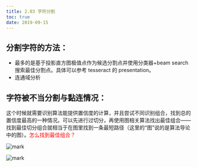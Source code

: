 ```yaml
---
title: 2.03 字符分割
toc: true
date: 2019-09-15
---
```



## 分割字符的方法：

- 最多的是基于投影直方图极值点作为候选分割点并使用分类器+beam search 搜索最佳分割点。具体可以参考 tesseract 的 presentation。
- 连通域分析

## 字符被不当分割与黏连情况：

这个时候就需要识别算法能提供置信度的计算，并且尝试不同识别组合，找到总的置信度最高的一种情况。可以先进行过切分，再使用图相关算法找出最佳组合——找到最佳切分组合就相当于在图里找到一条最短路径（这里的“图”说的是算法导论中的图）。<span style="color:red;">怎么找到最佳组合？</span>



![mark](http://images.iterate.site/blog/image/20190905/KkCab13qkIPi.png?imageslim)



![mark](http://images.iterate.site/blog/image/20190905/yyzEbmQYA19f.png?imageslim)

